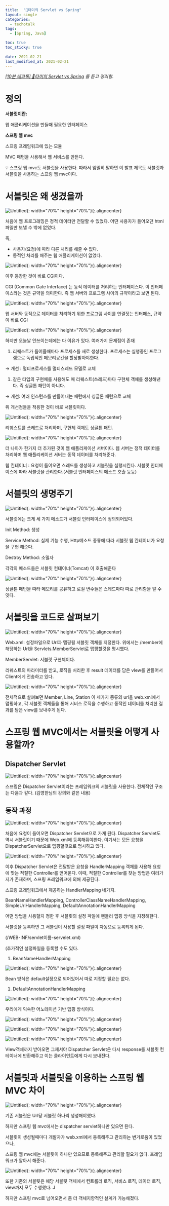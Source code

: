 ```yaml
---
title:  "🌻타미의 Servlet vs Spring"
layout: single
categories:
  - techotalk
tags:
  - [Spring, Java]

toc: true
toc_sticky: true
 
date: 2021-02-21
last_modified_at: 2021-02-21
---
```


*[[10분 테코톡] 🌻타미의 Servlet vs Spring](https://www.youtube.com/watch?v=2pBsXI01J6M) 를 듣고 정리함*.

# 정의


**서블릿이란:**

웹 애플리케이션을 만들때 필요한 인터페이스

**스프링 웹 mvc**

스프링 프레임워크에 있는 모듈

MVC 패턴을 사용해서 웹 서비스를 만든다.

<aside>
💡 스프링 웹 mvc도 서블릿을 사용한다.
따라서 엄밀히 말하면 이 발표 제목도 서블릿과 서블릿을 사용하는 스프링 웹 mvc이다.

</aside>

# 서블릿은 왜 생겼을까

![Untitled](/assets/img/techo-servelet2/Untitled.png){: width="70%" height="70%"}{:.aligncenter}

처음에 웹 프로그래밍은 정적 데이터만 전달할 수 있었다. 어떤 사용자가  들어오던 html파일만 보낼 수 밖에 없었다.

즉, 

- 사용자(요청)에 따라 다른 처리를 해줄 수 없다.
- 동적인 처리를 해주는 웹 애플리케이션이 없었다.

![Untitled](/assets/img/techo-servelet2/Untitled%201.png){: width="70%" height="70%"}{:.aligncenter}

이후 등장한 것이 바로 CGI이다.

CGI (Common Gate Interface) 는 동적 데이터를 처리하는 인터페이스다. 이 인터페이스라는 것은 규약을 의미한다. 즉 웹 서버와 프로그램 사이의 규약이라고 보면 된다.

![Untitled](/assets/img/techo-servelet2/Untitled%202.png){: width="70%" height="70%"}{:.aligncenter}

웹 서버와 동적으로 데이터를 처리하기 위한 프로그램 사이를 연결짓는 인터페스, 규약이 바로 CGI

![Untitled](/assets/img/techo-servelet2/Untitled%203.png){: width="70%" height="70%"}{:.aligncenter}

하지만 오늘날 안쓰이는데에는 다 이유가 있다. 여러가지 문제점이 존재

1. 리퀘스트가 들어올때마다 프로세스를 새로 생성한다.
프로세스는 실행중인 프로그램으로 독립적인 메모리공간을 할당받아야한다.

→ 개선 : 멀티프로세스를 멀티스레드 모델로 교체

1. 같은 타입의 구현체를 사용해도 매 리퀘스트(쓰레드)마다 구현체 객체를 생성해낸다.
즉 싱글톤 패턴이 아니다.

→ 개선: 여러 인스턴스를 만들어내는 패턴에서 싱글톤 패턴으로 교체

위 개선점들을 적용한 것이 바로 서블릿이다.

![Untitled](/assets/img/techo-servelet2/Untitled%204.png){: width="70%" height="70%"}{:.aligncenter}

리퀘스트를 쓰레드로 처리하며, 구현체 객체도 싱글톤 패턴.

 

![Untitled](/assets/img/techo-servelet2/Untitled%205.png){: width="70%" height="70%"}{:.aligncenter}

더 나아가 한가지 더 추가된 것이 웹 애플리케이션 서버이다. 웹 서버는 정적 데이터를 처리하며 웹 애플리케이션 서버는 동적 데이터를 처리해준다.

웹 컨테이너 : 요청이 들어오면 스레드를 생성하고 서블릿을 실행시킨다. 서블릿 인터페이스에 따라 서블릿을 관리한다.(서블릿 인터페이스의 메소드 호출 등등)

# 서블릿의 생명주기

![Untitled](/assets/img/techo-servelet2/Untitled%206.png){: width="70%" height="70%"}{:.aligncenter}

서블릿에는 크게 세 가지 메소드가 서블릿 인터페이스에 정의되어있다.

Init Method: 생성

Service Method: 실제 기능 수행, Http메소드 종류에 따라 서블릿 웹 컨테이너가 요청을 구현 해준다.

Destroy Method:  소멸자

각각의 메소드들은 서블릿 컨테이너(Tomcat) 이 호출해준다

 

![Untitled](/assets/img/techo-servelet2/Untitled%207.png){: width="70%" height="70%"}{:.aligncenter}

싱글톤 패턴을 따라 메모리를 공유하고 로컬 변수들은 스레드마다 따로 관리함을 알 수 잇다.

# 서블릿을 코드로 살펴보기

![Untitled](/assets/img/techo-servelet2/Untitled%208.png){: width="70%" height="70%"}{:.aligncenter}

Web.xml: 설정파일으로 Url과 맵핑될 서블릿 객체를 지정한다. 위에서는 /member에 해당하는 Url을  Servlets.MemberServlet로 맵핑할것을 명시했다.

MemberServlet: 서블릿 구현체이다. 

리퀘스트의 파라미터를 받고, 로직을 처리한 후 result 데이터를 담은 vIew를 만들어서 Client에게 전송하고 있다.

![Untitled](/assets/img/techo-servelet2/Untitled%209.png){: width="70%" height="70%"}{:.aligncenter}

전체적으로 살펴보면 Member, Line,  Station 이 세가지 종류의 url을 web.xml에서 맵핑하고, 각 서블릿 객체들을 통해 서비스 로직을 수행하고 동적인 데이터를 처리한 결과를 담은 view를 보내주게 된다.

# 스프링 웹 MVC에서는 서블릿을 어떻게 사용할까?

## Dispatcher Servlet

![Untitled](/assets/img/techo-servelet2/Untitled%2010.png){: width="70%" height="70%"}{:.aligncenter}

스프링은 Dispatcher Servlet이라는 프레임워크의 서블릿을 사용한다. 전체적인 구조는 다음과 같다. (김영한님의 강의와 같은 내용)

## 동작 과정

![Untitled](/assets/img/techo-servelet2/Untitled%2011.png){: width="70%" height="70%"}{:.aligncenter}

처음에 요청이 들어오면 Dispatcher Servlet으로 가게 된다. Dispatcher Servlet도 역시 서블릿이기 때문에 Web.xml에 등록해줘야한다. 여기서는 모든 요청을 DispatcherServlet으로 맵핑할것으로 명시하고 있다.

![Untitled](/assets/img/techo-servelet2/Untitled%2012.png){: width="70%" height="70%"}{:.aligncenter}

이후 Dispatcher Servlet은 전달받은 요청을 HandlerMapping 객체를 사용해 요청에 맞는 적절한 Controller를 얻어온다. 이때, 적절한 Controller를 찾는 방법은 여러가지가 존재하며, 스프링 프레임워크에 의해 제공된다.

스프링 프레임워크에서 제공하는 HandlerMapping 네가지.

BeanNameHandlerMapping, ControllerClassNameHandlerMapping, SimpleUrlHandlerMapping, DefaultAnnotationHandlerMapping

어떤 방법을 사용할지 정한 후 서블릿의 설정 파일에 핸들러 맵핑 방식을 지정해한다.

서블릿을 등록하면 그 서블릿이 사용할 설정 파일이 자동으로 등록되게 된다.

(/WEB-INF/servlet이름-servelet.xml)

(추가적인 설정파일을 등록할 수도 있다.

1. BeanNameHandlerMapping

![Untitled](/assets/img/techo-servelet2/Untitled%2013.png){: width="70%" height="70%"}{:.aligncenter}

Bean 방식은 default설정으로 되어있어서 따로 지정할 필요는 없다.

1. DefaultAnnotationHandlerMapping

![Untitled](/assets/img/techo-servelet2/Untitled%2014.png){: width="70%" height="70%"}{:.aligncenter}

우리에게 익숙한 어노테이션 기반 맵핑 방식이다.

![Untitled](/assets/img/techo-servelet2/Untitled%2015.png){: width="70%" height="70%"}{:.aligncenter}

![Untitled](/assets/img/techo-servelet2/Untitled%2016.png){: width="70%" height="70%"}{:.aligncenter}

![Untitled](/assets/img/techo-servelet2/Untitled%2017.png){: width="70%" height="70%"}{:.aligncenter}

VIew객체까지 받아오면 그제서야 Dispatcher Servlet은 다시 response를 서블릿 컨테이너에 반환해주고 이는 클라이언트에게 다시 보내진다.

# 서블릿과 서블릿을 이용하는 스프링 웹 MVC 차이

![Untitled](/assets/img/techo-servelet2/Untitled%2018.png){: width="70%" height="70%"}{:.aligncenter}

기존 서블릿은 Url당 서블릿 하나씩 생성해야했다. 

하지만 스프링 웹 mvc에서는 dispatcher servlet하나만 있으면 된다.

서블릿이 생성될때마다 개발자가 web.xml에서 등록해주고 관리하는 번거로움이 있었으나,

스프링 웹 mvc에는 서블릿이 하나만 있으므로 등록해주고 관리할 필요가 없다. 프레임워크가 알아서 해준다.

![Untitled](/assets/img/techo-servelet2/Untitled%2019.png){: width="70%" height="70%"}{:.aligncenter}

또한 기존의 서블릿은 해당 서블릿 객체에서 컨트롤러 로직, 서비스 로직, 데이터 로직, view까지 모두 수행했다. J

하지만 스프링 mvc로 넘어오면서 좀 더 객체지향적인 설계가 가능해졌다.